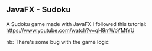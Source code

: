 ## JavaFX - Sudoku

A Sudoku game made with JavaFX
I followed this tutorial:
https://www.youtube.com/watch?v=qH9mWpYMtYU

nb: There's some bug with the game logic